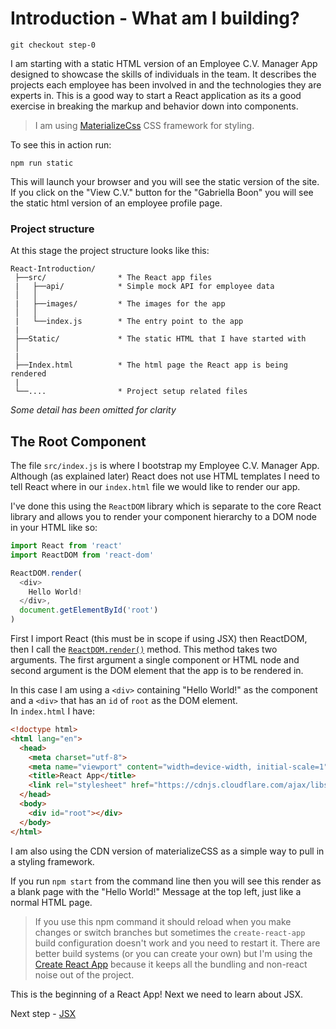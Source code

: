 # Introduction - What am I building?

```
git checkout step-0
```

I am starting with a static HTML version of an Employee C.V. Manager App designed to showcase the skills of individuals in the team. 
It describes the projects each employee has been involved in and the technologies they are experts in. This is a good way to start a 
React application as its a good exercise in breaking the markup and behavior down into components.

> I am using [MaterializeCss](http://materializecss.com/) CSS framework for styling. 

To see this in action run:

```
npm run static
```

This will launch your browser and you will see the static version of the site. If you click on the "View C.V."
button for the "Gabriella Boon" you will see the static html version of an employee profile page.

### Project structure

At this stage the project structure looks like this:

``` 
React-Introduction/
 ├──src/                * The React app files
 |   ├──api/            * Simple mock API for employee data
 │   │
 |   ├──images/         * The images for the app
 │   │  
 |   └──index.js        * The entry point to the app
 |
 ├──Static/             * The static HTML that I have started with
 │
 |
 ├──Index.html          * The html page the React app is being rendered 
 |
 └──....                * Project setup related files
```
*Some detail has been omitted for clarity*

## The Root Component

The file `src/index.js` is where I bootstrap my Employee C.V. Manager App. Although (as explained later) React 
does not use HTML templates I need to tell React where in our `index.html` file we would like to render our app.

I've done this using the `ReactDOM` library which is separate to the core React library and allows
you to render your component hierarchy to a DOM node in your HTML like so:

``` javascript
import React from 'react'
import ReactDOM from 'react-dom'

ReactDOM.render(
  <div>
    Hello World!
  </div>,
  document.getElementById('root')
)
```

First I import React (this must be in scope if using JSX) then ReactDOM, then I call the 
[`ReactDOM.render()`](https://facebook.github.io/react/blog/2015/10/01/react-render-and-top-level-api.html) method. 
This method takes two arguments. The first argument a single component or HTML node and second argument is the DOM element 
that the app is to be rendered in. 

In this case I am using a `<div>` containing "Hello World!" as the component and a `<div>` that has an `id` of `root` as the DOM element.  
In `index.html` I have:

``` html
<!doctype html>
<html lang="en">
  <head>
    <meta charset="utf-8">
    <meta name="viewport" content="width=device-width, initial-scale=1">
    <title>React App</title>
    <link rel="stylesheet" href="https://cdnjs.cloudflare.com/ajax/libs/materialize/0.97.7/css/materialize.min.css">
  </head>
  <body>
    <div id="root"></div>
  </body>
</html>
```

I am also using the CDN version of materializeCSS as a simple way to pull in a styling framework.

If you run `npm start` from the command line then you will see this render as a blank page with the "Hello World!" Message at 
the top left, just like a normal HTML page. 

> If you use this npm command it should reload when you make changes or switch branches but sometimes the `create-react-app` build configuration doesn't 
> work and you need to restart it. There are better build systems (or you can create your own) but I'm using the 
> [Create React App](https://github.com/facebookincubator/create-react-app) because it keeps all the bundling and non-react 
> noise out of the project.

This is the beginning of a React App! Next we need to learn about JSX.

Next step - [JSX](01-JSX.md)
